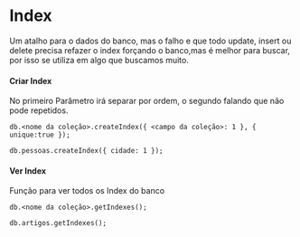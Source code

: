 # Index

Um atalho para o dados do banco, mas o falho e que todo update, insert ou delete precisa refazer o index forçando o banco,mas é melhor para buscar, por isso se utiliza em algo que buscamos muito.

#### Criar Index
No primeiro Parâmetro irá separar por ordem, o segundo falando que não pode repetidos.
```
db.<nome da coleção>.createIndex({ <campo da coleção>: 1 }, { unique:true });

db.pessoas.createIndex({ cidade: 1 });
```

#### Ver Index
Função para ver todos os Index do banco
```
db.<nome da coleção>.getIndexes();

db.artigos.getIndexes();
```

